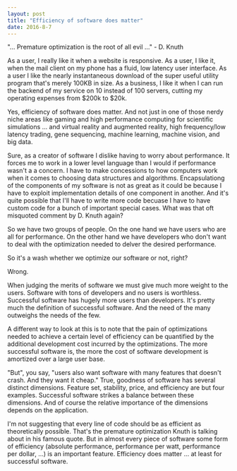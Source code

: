 ```yaml
---
layout: post
title: "Efficiency of software does matter"
date: 2016-8-7
---
```


"... Premature optimization is the root of all evil ..." - D. Knuth

  As a user, I really like it when a website is responsive.  As a user, I like
it, when the mail client on my phone has a fluid, low latency user interface.
As a user I like the nearly instantaneous download of the super useful utility
program that's merely 100KB in size.  As a business, I like it when I can run
the backend of my service on 10 instead of 100 servers, cutting my operating
expenses from $200k to $20k.

  Yes, efficiency of software does matter.  And not just in one of those nerdy
niche areas like gaming and high performance computing for scientific
simulations ... and virtual reality and augmented reality, high frequency/low
latency trading, gene sequencing, machine learning, machine vision, and big
data.

  Sure, as a creator of software I dislike having to worry about performance.
It forces me to work in a lower level language than I would if performance
wasn't a a concern.  I have to make concessions to how computers work when it
comes to choosing data structures and algorithms.  Encapsulationg of the
components of my software is not as great as it could be because I have to
exploit implementation details of one component in another.  And it's quite
possible that I'll have to write more code becuase I have to have custom code
for a bunch of important special cases.  What was that oft misquoted comment by
D. Knuth again?

  So we have two groups of people.  On the one hand we have users who are all
for performance.  On the other hand we have developers who don't want to deal
with the optimization needed to delver the desired performance.

  So it's a wash whether we optimize our software or not, right?

  Wrong.

  When judging the merits of software we must give much more weight to the
users.  Software with tons of developers and no users is worthless.  Successful
software has hugely more users than developers.  It's pretty much the
definition of successful software.  And the need of the many outweighs the
needs of the few.

  A different way to look at this is to note that the pain of optimizations
needed to achieve a certain level of efficiency can be quantified by the
additional development cost incurred by the optimizations.  The more successful
software is, the more the cost of software development is amortized over a
large user base.

  "But", you say, "users also want software with many features that doesn't
crash.  And they want it cheap."  True, goodness of software has several
distinct dimensions.  Feature set, stability, price, and efficiency are but
four examples.  Successful software strikes a balance between these dimensions.
And of course the relative importance of the dimensions depends on the
application.

  I'm not suggesting that every line of code should be as efficient as
theoretically possible.  That's the premature optimization Knuth is talking
about in his famous quote.  But in almost every piece of software some form of
efficiency (absolute performance, performance per watt, performance per dollar,
...) is an important feature.  Efficiency does matter ... at least for
successful software.

